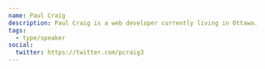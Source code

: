 ```yaml
---
name: Paul Craig
description: Paul Craig is a web developer currently living in Ottawa. He's worked for the UK government and the Canadian federal government, and is big into building websites with no business model.
tags:
  - type/speaker
social:
  twitter: https://twitter.com/pcraig3
---
```

